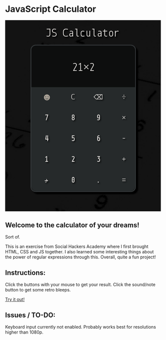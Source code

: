 # JavaScript Calculator
<img src="images/calc.png"/>

## Welcome to the calculator of your dreams!
<p>Sort of.</p>

<p>This is an exercise from Social Hackers Academy where I first brought HTML, CSS and JS together. I also learned some interesting things about the power of regular expressions through this. Overall, quite a fun project!</p>

## Instructions:
<p>Click the buttons with your mouse to get your result. Click the sound/note button to get some retro bleeps.</p>
<a href="https://hjp-calc.netlify.app/" target="_blank">Try it out!</a>

## Issues / TO-DO:
<p>Keyboard input currently not enabled. 
Probably works best for resolutions higher than 1080p.</p>
